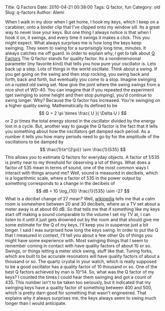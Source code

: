 Title: Q Factors
Date: 2010-04-21 00:38:00
Tags: Q factor, fun
Category: old
Slug: q-factors
Author: Alemi


When I walk in my door when I get home, I hook my keys, which I keep on
a carabiner, onto a binder clip that I've clipped onto my window sill.
Its a great way to never lose your keys. But one thing I always notice
is that when I hook it on, it swings, and every time it swings it makes
a click. This you might expect. What always surprises me is how long the
keys keep swinging. They seem to swing for a surprisingly long time,
minutes.
It always catches me off guard. In order to explain why, I get to talk
about [Q Factors](http://en.wikipedia.org/wiki/Q_factor)
[](http://en.wikipedia.org/wiki/Q_factor)
The Q factor stands for quality factor. Its a nondimensional parameter
(my favorite kind) that tells you how pure your oscillator is.
Lets back up a step. Lots of things in the world oscillate. Think about
a swing. If you get going on the swing and then stop rocking, you swing
back and forth, back and forth, but eventually you come to a stop.
Imagine swinging on a rusted old swing set. Now give the joint where the
swing swings from a nice shot of WD-40. You can imagine that if you
repeated the experiment (get swinging to some height and then stop
pumping), you'd continue to swing longer. Why? Because the Q factor has
increased. You're swinging on a higher quality swing.
Mathematically its defined to be
$$ Q = 2 \pi \times \frac{ U }{ \Delta U } $$
or 2 pi times the total energy stored in the oscillator divided by the
energy lost in a cycle.
But, another way to gauge the Q factor is the fact that it tells you
something about how the oscillators get damped each period. As a number
it tells you how many periods need to go by for the amplitude of the
oscillations to be damped by
$$ \frac{1}{e^{2\pi}} \sim \frac{1}{535} $$
This allows you to estimate Q factors for everyday objects. A factor of
1/535 is pretty near to my threshold for observing a lot of things. What
does a factor of 535 mean in terms of sound, one of the most common ways
I interact with things around me? Well, sound is measured in decibels,
which is a logarithmic scale, where a factor of 535 in the power output
by something corresponds to a change in the decibels of
$$ dB = 10 \log_{10} \frac{1}{535} \sim -27 $$
What is a decibel change of 27 mean? Well,
[wikipedia](http://en.wikipedia.org/wiki/Sound_pressure#Examples_of_sound_pressure_and_sound_pressure_levels)
tells me that a calm room is somewhere between 20 and 30 decibels, where
as a TV set about a meter away is at about 60 dB. So that tells me that
if something like my keys start off making a sound comparable to the
volume I set my TV at, I can listen to it until it just gets drowned out
by the room and that should give me some estimate for the Q of my keys.
I'll keep you in suspense just a bit longer. I said I was surprised how
long the keys swing. In order to put the Q that I measured in context,
I'll tell you about a few other Qs of things you might have some
experience with.
Most swinging things that I seem to remember coming in contact with have
quality factors of about 10 or so. Swings, or things letting a meter
stick swing, stuff like that. Tuning forks, which are built to be
accurate resonators will have quality factors of about a thousand or so.
The quartz crystal in your watch, which is really supposed to be a good
oscillator has a quality factor of 10 thousand or so. One of the best Q
factors achieved by man is 10^14.
So, what was the Q factor of my keys? I counted the times I could hear
them swinging and got a count of 435. This number isn't to be taken too
seriously, but it indicated that my swinging keys have a quality factor
of something between 400 and 500, which is pretty darn good for
something that wasn't engineered. That explains why it always surprises
me, the keys always seem to swing much longer than I would anticipate.
